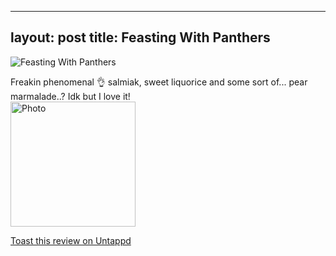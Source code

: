 
---
layout: post
title:  Feasting With Panthers
---
![Feasting With Panthers](https://assets.untappd.com/photos/2018_11_30/f3425ef37724d142d0ce5a9cc694b08d_200x200.jpg)

Freakin phenomenal 👌 salmiak, sweet liquorice and some sort of... pear marmalade..? Idk but I love it!
						  <br />
						  <img height="200" width="200" src="https://assets.untappd.com/photos/2018_11_30/f3425ef37724d142d0ce5a9cc694b08d_200x200.jpg" alt="Photo">         
						
[Toast this review on Untappd](https://untappd.com/user/StoutEmpire/checkin/681850771)
